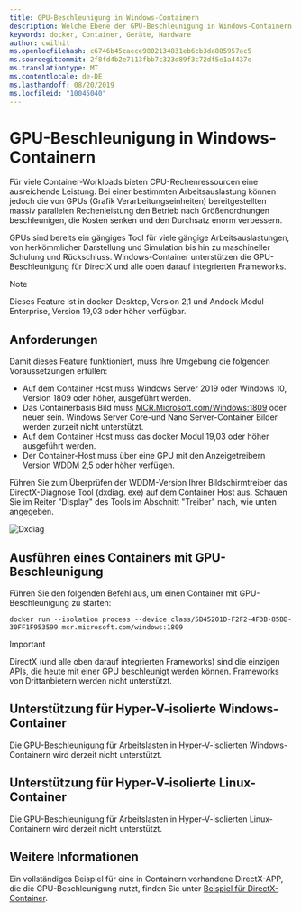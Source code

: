 ```yaml
---
title: GPU-Beschleunigung in Windows-Containern
description: Welche Ebene der GPU-Beschleunigung in Windows-Containern vorhanden ist
keywords: docker, Container, Geräte, Hardware
author: cwilhit
ms.openlocfilehash: c6746b45caece9802134831eb6cb3da885957ac5
ms.sourcegitcommit: 2f8fd4b2e7113fbb7c323d89f3c72df5e1a4437e
ms.translationtype: MT
ms.contentlocale: de-DE
ms.lasthandoff: 08/20/2019
ms.locfileid: "10045040"
---
```

# <a name="gpu-acceleration-in-windows-containers"></a>GPU-Beschleunigung in Windows-Containern

Für viele Container-Workloads bieten CPU-Rechenressourcen eine ausreichende Leistung. Bei einer bestimmten Arbeitsauslastung können jedoch die von GPUs (Grafik Verarbeitungseinheiten) bereitgestellten massiv parallelen Rechenleistung den Betrieb nach Größenordnungen beschleunigen, die Kosten senken und den Durchsatz enorm verbessern.

GPUs sind bereits ein gängiges Tool für viele gängige Arbeitsauslastungen, von herkömmlicher Darstellung und Simulation bis hin zu maschineller Schulung und Rückschluss. Windows-Container unterstützen die GPU-Beschleunigung für DirectX und alle oben darauf integrierten Frameworks.

> [!NOTE]
> Dieses Feature ist in docker-Desktop, Version 2,1 und Andock Modul-Enterprise, Version 19,03 oder höher verfügbar.

## <a name="requirements"></a>Anforderungen

Damit dieses Feature funktioniert, muss Ihre Umgebung die folgenden Voraussetzungen erfüllen:

- Auf dem Container Host muss Windows Server 2019 oder Windows 10, Version 1809 oder höher, ausgeführt werden.
- Das Containerbasis Bild muss [MCR.Microsoft.com/Windows:1809](https://hub.docker.com/_/microsoft-windowsfamily-windows) oder neuer sein. Windows Server Core-und Nano Server-Container Bilder werden zurzeit nicht unterstützt.
- Auf dem Container Host muss das docker Modul 19,03 oder höher ausgeführt werden.
- Der Container-Host muss über eine GPU mit den Anzeigetreibern Version WDDM 2,5 oder höher verfügen.

Führen Sie zum Überprüfen der WDDM-Version Ihrer Bildschirmtreiber das DirectX-Diagnose Tool (dxdiag. exe) auf dem Container Host aus. Schauen Sie im Reiter "Display" des Tools im Abschnitt "Treiber" nach, wie unten angegeben.

![Dxdiag](media/dxdiag.png)

## <a name="run-a-container-with-gpu-acceleration"></a>Ausführen eines Containers mit GPU-Beschleunigung

Führen Sie den folgenden Befehl aus, um einen Container mit GPU-Beschleunigung zu starten:

```shell
docker run --isolation process --device class/5B45201D-F2F2-4F3B-85BB-30FF1F953599 mcr.microsoft.com/windows:1809
```

> [!IMPORTANT]
> DirectX (und alle oben darauf integrierten Frameworks) sind die einzigen APIs, die heute mit einer GPU beschleunigt werden können. Frameworks von Drittanbietern werden nicht unterstützt.

## <a name="hyper-v-isolated-windows-container-support"></a>Unterstützung für Hyper-V-isolierte Windows-Container

Die GPU-Beschleunigung für Arbeitslasten in Hyper-V-isolierten Windows-Containern wird derzeit nicht unterstützt.

## <a name="hyper-v-isolated-linux-container-support"></a>Unterstützung für Hyper-V-isolierte Linux-Container

Die GPU-Beschleunigung für Arbeitslasten in Hyper-V-isolierten Linux-Containern wird derzeit nicht unterstützt.

## <a name="more-information"></a>Weitere Informationen

Ein vollständiges Beispiel für eine in Containern vorhandene DirectX-APP, die die GPU-Beschleunigung nutzt, finden Sie unter [Beispiel für DirectX-Container](https://github.com/MicrosoftDocs/Virtualization-Documentation/tree/master/windows-container-samples/directx).
